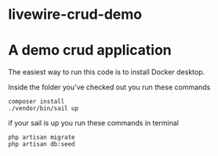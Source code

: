 # livewire-crud-demo
A demo crud application 
=======
The easiest way to run this code is to install Docker desktop.

Inside the folder you've checked out you run these commands

````shell
composer install
./vendor/bin/sail up
````

if your sail is up you run these commands in terminal

````shell
php artisan migrate
php artisan db:seed
````
